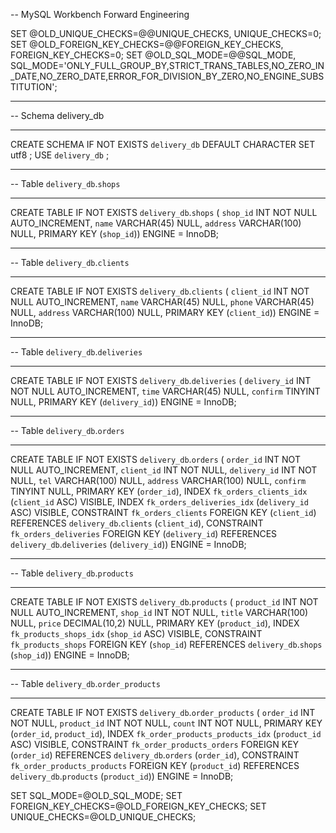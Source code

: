 -- MySQL Workbench Forward Engineering

SET @OLD_UNIQUE_CHECKS=@@UNIQUE_CHECKS, UNIQUE_CHECKS=0;
SET @OLD_FOREIGN_KEY_CHECKS=@@FOREIGN_KEY_CHECKS, FOREIGN_KEY_CHECKS=0;
SET @OLD_SQL_MODE=@@SQL_MODE, SQL_MODE='ONLY_FULL_GROUP_BY,STRICT_TRANS_TABLES,NO_ZERO_IN_DATE,NO_ZERO_DATE,ERROR_FOR_DIVISION_BY_ZERO,NO_ENGINE_SUBSTITUTION';

-- -----------------------------------------------------
-- Schema delivery_db
-- -----------------------------------------------------
CREATE SCHEMA IF NOT EXISTS `delivery_db` DEFAULT CHARACTER SET utf8 ;
USE `delivery_db` ;

-- -----------------------------------------------------
-- Table `delivery_db`.`shops`
-- -----------------------------------------------------
CREATE TABLE IF NOT EXISTS `delivery_db`.`shops` (
  `shop_id` INT NOT NULL AUTO_INCREMENT,
  `name` VARCHAR(45) NULL,
  `address` VARCHAR(100) NULL,
  PRIMARY KEY (`shop_id`))
ENGINE = InnoDB;


-- -----------------------------------------------------
-- Table `delivery_db`.`clients`
-- -----------------------------------------------------
CREATE TABLE IF NOT EXISTS `delivery_db`.`clients` (
  `client_id` INT NOT NULL AUTO_INCREMENT,
  `name` VARCHAR(45) NULL,
  `phone` VARCHAR(45) NULL,
  `address` VARCHAR(100) NULL,
  PRIMARY KEY (`client_id`))
ENGINE = InnoDB;


-- -----------------------------------------------------
-- Table `delivery_db`.`deliveries`
-- -----------------------------------------------------
CREATE TABLE IF NOT EXISTS `delivery_db`.`deliveries` (
  `delivery_id` INT NOT NULL AUTO_INCREMENT,
  `time` VARCHAR(45) NULL,
  `confirm` TINYINT NULL,
  PRIMARY KEY (`delivery_id`))
ENGINE = InnoDB;


-- -----------------------------------------------------
-- Table `delivery_db`.`orders`
-- -----------------------------------------------------
CREATE TABLE IF NOT EXISTS `delivery_db`.`orders` (
  `order_id` INT NOT NULL AUTO_INCREMENT,
  `client_id` INT NOT NULL,
  `delivery_id` INT NOT NULL,
  `tel` VARCHAR(100) NULL,
  `address` VARCHAR(100) NULL,
  `confirm` TINYINT NULL,
  PRIMARY KEY (`order_id`),
  INDEX `fk_orders_clients_idx` (`client_id` ASC) VISIBLE,
  INDEX `fk_orders_deliveries_idx` (`delivery_id` ASC) VISIBLE,
  CONSTRAINT `fk_orders_clients`
    FOREIGN KEY (`client_id`)
    REFERENCES `delivery_db`.`clients` (`client_id`),
  CONSTRAINT `fk_orders_deliveries`
    FOREIGN KEY (`delivery_id`)
    REFERENCES `delivery_db`.`deliveries` (`delivery_id`))
ENGINE = InnoDB;


-- -----------------------------------------------------
-- Table `delivery_db`.`products`
-- -----------------------------------------------------
CREATE TABLE IF NOT EXISTS `delivery_db`.`products` (
  `product_id` INT NOT NULL AUTO_INCREMENT,
  `shop_id` INT NOT NULL,
  `title` VARCHAR(100) NULL,
  `price` DECIMAL(10,2) NULL,
  PRIMARY KEY (`product_id`),
  INDEX `fk_products_shops_idx` (`shop_id` ASC) VISIBLE,
  CONSTRAINT `fk_products_shops`
    FOREIGN KEY (`shop_id`)
    REFERENCES `delivery_db`.`shops` (`shop_id`))
ENGINE = InnoDB;


-- -----------------------------------------------------
-- Table `delivery_db`.`order_products`
-- -----------------------------------------------------
CREATE TABLE IF NOT EXISTS `delivery_db`.`order_products` (
  `order_id` INT NOT NULL,
  `product_id` INT NOT NULL,
  `count` INT NOT NULL,
  PRIMARY KEY (`order_id`, `product_id`),
  INDEX `fk_order_products_products_idx` (`product_id` ASC) VISIBLE,
  CONSTRAINT `fk_order_products_orders`
    FOREIGN KEY (`order_id`)
    REFERENCES `delivery_db`.`orders` (`order_id`),
  CONSTRAINT `fk_order_products_products`
    FOREIGN KEY (`product_id`)
    REFERENCES `delivery_db`.`products` (`product_id`))
ENGINE = InnoDB;


SET SQL_MODE=@OLD_SQL_MODE;
SET FOREIGN_KEY_CHECKS=@OLD_FOREIGN_KEY_CHECKS;
SET UNIQUE_CHECKS=@OLD_UNIQUE_CHECKS;
